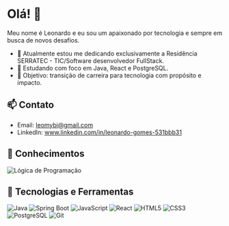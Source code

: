 # Olá! 👋
Meu nome é Leonardo e eu sou um apaixonado por tecnologia e sempre em busca de novos desafios.

- 🔭 Atualmente estou me dedicando exclusivamente a Residência SERRATEC - TIC/Software desenvolvedor FullStack.
- 🌱 Estudando com foco em Java, React e PostgreSQL.
- 🎯 Objetivo: transição de carreira para tecnologia com propósito e impacto.

## 📫 Contato
- Email: leomybi@gmail.com
- LinkedIn: www.linkedin.com/in/leonardo-gomes-531bbb31

## 🧠 Conhecimentos

![Lógica de Programação](https://img.shields.io/badge/Lógica%20de%20Programação-5A5A5A?style=for-the-badge&logo=code&logoColor=white)

## 🧰 Tecnologias e Ferramentas

![Java](https://img.shields.io/badge/Java-ED8B00?style=for-the-badge&logo=java&logoColor=white)
![Spring Boot](https://img.shields.io/badge/Spring%20Boot-6DB33F?style=for-the-badge&logo=springboot&logoColor=white)
![JavaScript](https://img.shields.io/badge/JavaScript-F7DF1E?style=for-the-badge&logo=javascript&logoColor=black)
![React](https://img.shields.io/badge/React-20232A?style=for-the-badge&logo=react&logoColor=61DAFB)
![HTML5](https://img.shields.io/badge/HTML5-E34F26?style=for-the-badge&logo=html5&logoColor=white)
![CSS3](https://img.shields.io/badge/CSS3-1572B6?style=for-the-badge&logo=css3&logoColor=white)
![PostgreSQL](https://img.shields.io/badge/PostgreSQL-336791?style=for-the-badge&logo=postgresql&logoColor=white)
![Git](https://img.shields.io/badge/Git-F05032?style=for-the-badge&logo=git&logoColor=white)
